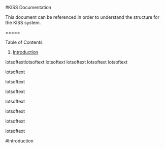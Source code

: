 #KISS Documentation

This document can be referenced in order to understand the structure for the KISS system.

=====

Table of Contents

1. [Introduction](#Introduction)


lotsoftextlotsoftext
lotsoftext
lotsoftext
lotsoftext
lotsoftext

lotsoftext

lotsoftext

lotsoftext


lotsoftext

lotsoftext


lotsoftext


lotsoftext



#Introduction